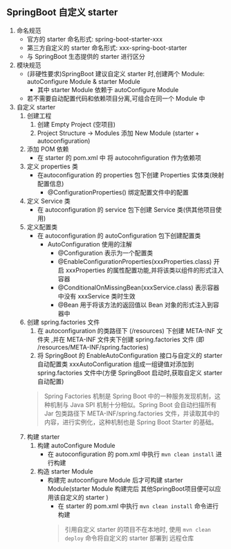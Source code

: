 ## SpringBoot 自定义 starter
1. 命名规范
   * 官方的 starter 命名形式: spring-boot-starter-xxx 
   * 第三方自定义的 starter 命名形式: xxx-spring-boot-starter
   * 与 SpringBoot 生态提供的 starter 进行区分
2. 模块规范
   * (非硬性要求)SpringBoot 建议自定义 starter 时,创建两个 Module: autoConfigure Module & starter Module 
     * 其中 starter Module 依赖于 autoConfigure Module
   * 若不需要自动配置代码和依赖项目分离,可组合在同一个 Module 中
3. 自定义 starter
   1. 创建工程
      1. 创建 Empty Project (空项目)
      2. Project Structure -> Modules 添加 New Module (starter + autoconfiguration)
   2. 添加 POM 依赖
      * 在 starter 的 pom.xml 中 将 autocohnfiguration 作为依赖项
   3. 定义 properties 类
      * 在autoconfiguration 的 properties 包下创建 Properties 实体类(映射配置信息)
        * @ConfigurationProperties() 绑定配置文件中的配置
   4. 定义 Service 类
      * 在 autoconfiguration 的 service 包下创建 Service 类(供其他项目使用)
   5. 定义配置类
      * 在 autoconfiguration 的 autoConfiguration 包下创建配置类
        * AutoConfiguration 使用的注解 
          * @Configuration 表示为一个配置类
          * @EnableConfigurationProperties(xxxProperties.class) 开启 xxxProperties 的属性配置功能,并将该类以组件的形式注入容器
          * @ConditionalOnMissingBean(xxxService.class) 表示容器中没有 xxxService 类时生效
          * @Bean 用于将该方法的返回值以 Bean 对象的形式注入到容器中
   6. 创建 spring.factories 文件
      1. 在 autoconfiguration 的类路径下 (/resources) 下创建 META-INF 文件夹 ,并在 META-INF 文件夹下创建 spring.factories 文件 (即 /resources/META-INF/spring.factories)
      2. 将 SpringBoot 的 EnableAutoConfiguration 接口与自定义的 starter 自动配置类 xxxAutoConfiguration 组成一组键值对添加到 spring.factories 文件中(方便 SpringBoot 启动时,获取自定义 starter 自动配置)
      > Spring Factories 机制是 Spring Boot 中的一种服务发现机制，这种机制与 Java SPI 机制十分相似。Spring Boot 会自动扫描所有 Jar 包类路径下 META-INF/spring.factories 文件，并读取其中的内容，进行实例化，这种机制也是 Spring Boot Starter 的基础。
   7. 构建 starter
      1. 构建 autoConfigure Module
         * 在 autoconfiguration 的 pom.xml 中执行 `mvn clean install` 进行构建
      2. 构造 starter Module 
         * 构建完 autoconfigure Module 后才可构建 starter Module(starter Module 构建完后 其他SpringBoot项目便可以应用该自定义的 starter )
           * 在 starter 的 pom.xml 中执行 `mvn clean install` 命令进行构建
           > 引用自定义 starter 的项目不在本地时, 使用 `mvn clean deploy` 命令将自定义的 starter 部署到 远程仓库